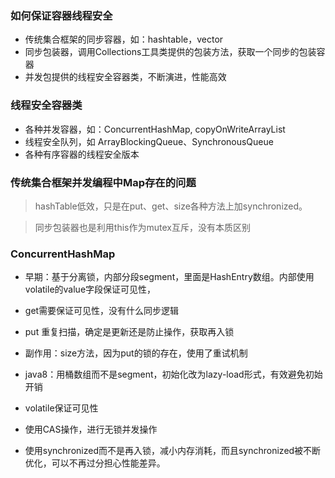 ### 如何保证容器线程安全
- 传统集合框架的同步容器，如：hashtable，vector
- 同步包装器，调用Collections工具类提供的包装方法，获取一个同步的包装容器
- 并发包提供的线程安全容器类，不断演进，性能高效


### 线程安全容器类
- 各种并发容器，如：ConcurrentHashMap, copyOnWriteArrayList
- 线程安全队列，如 ArrayBlockingQueue、SynchronousQueue
- 各种有序容器的线程安全版本

### 传统集合框架并发编程中Map存在的问题
> hashTable低效，只是在put、get、size各种方法上加synchronized。

> 同步包装器也是利用this作为mutex互斥，没有本质区别



### ConcurrentHashMap
- 早期：基于分离锁，内部分段segment，里面是HashEntry数组。内部使用volatile的value字段保证可见性，
- get需要保证可见性，没有什么同步逻辑
- put 重复扫描，确定是更新还是防止操作，获取再入锁
- 副作用：size方法，因为put的锁的存在，使用了重试机制

- java8：用桶数组而不是segment，初始化改为lazy-load形式，有效避免初始开销
- volatile保证可见性
- 使用CAS操作，进行无锁并发操作
- 使用synchronized而不是再入锁，减小内存消耗，而且synchronized被不断优化，可以不再过分担心性能差异。


